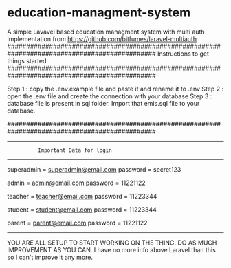 # education-managment-system
A simple Lavavel based education managment system with multi auth implementation from https://github.com/bitfumes/laravel-multiauth
###############################################################################################
                  Instructions to get things started
###############################################################################################      

Step 1 : copy the .env.example file and paste it and rename it to .env
Step 2 : open the .env file and create the connection with your database
Step 3 : database file is present in sql folder. Import that emis.sql file to your database.

###############################################################################################
**********************************************************
              Important Data for login
**********************************************************             

superadmin = superadmin@email.com
password = secret123

admin = admin@email.com
password = 11221122

teacher = teacher@email.com
password = 11223344

student = student@email.com
password = 11223344

parent = parent@email.com
password  = 11221122

***********************************************************









YOU ARE ALL SETUP TO START WORKING ON THE THING.
DO AS MUCH IMPROVEMENT AS YOU CAN. I have no more info above Laravel than this so I can't improve it any more.
